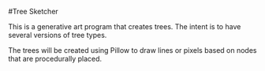 #Tree Sketcher

This is a generative art program that creates trees. The intent is to have several versions of tree types.

The trees will be created using Pillow to draw lines or pixels based on nodes that are procedurally placed.